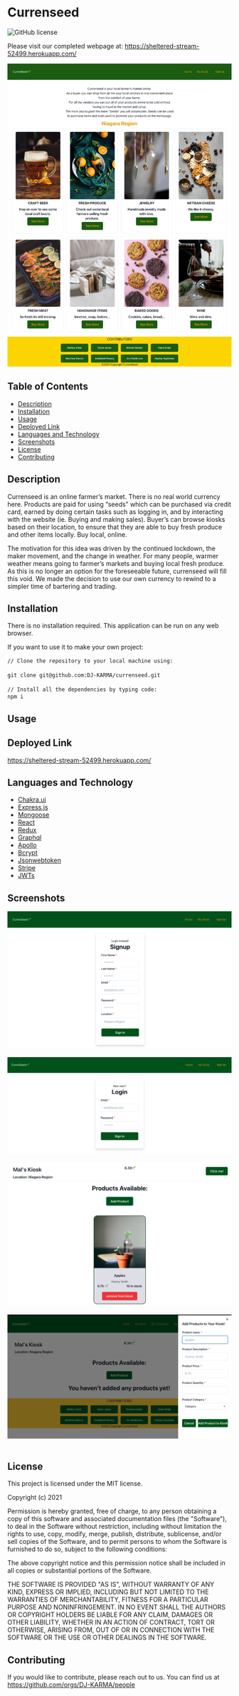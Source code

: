 # Currenseed

![GitHub license](https://img.shields.io/badge/license-MIT-ff69b4.svg)

Please visit our completed webpage at:  https://sheltered-stream-52499.herokuapp.com/

![website screenshot](./client/public/images/homepage.png?raw=true) 

## Table of Contents 

- [Description](#description)
- [Installation](#installation)
- [Usage](#usage)
- [Deployed Link](#deployed-link)
- [Languages and Technology](#languages-and-technology)
- [Screenshots](#screenshots)
- [License](#license)
- [Contributing](#contributing)

## Description

Currenseed is an online farmer’s market. There is no real world currency here. Products are paid for using “seeds” which can be purchased via credit card, earned by doing certain tasks such as logging in, and by interacting with the website (ie. Buying and making sales). Buyer’s can browse kiosks based on their location, to ensure that they are able to buy fresh produce and other items locally. Buy local, online.

The motivation for this idea was driven by the continued lockdown, the maker movement, and the change in weather. For many people, warmer weather means going to farmer’s markets and buying local fresh produce. As this is no longer an option for the foreseeable future, currenseed will fill this void. We made the decision to use our own currency to rewind to a simpler time of bartering and trading. 


## Installation

There is no installation required. This application can be run on any web browser. 

If you want to use it to make your own project:

```
// Clone the repository to your local machine using:

git clone git@github.com:DJ-KARMA/currenseed.git

// Install all the dependencies by typing code:
npm i

```

## Usage


## Deployed Link

https://sheltered-stream-52499.herokuapp.com/

## Languages and Technology

- [Chakra.ui](https://chakra-ui.com/ "Chakra.ui")<br />
- [Express.js](https://expressjs.com/ "Express.js")<br />
- [Mongoose](https://mongoosejs.com/docs/index.html "Mongoose")<br />
- [React](https://reactjs.org/ "React")<br />
- [Redux](https://redux.js.org/ "Redux")<br />
- [Graphql](https://graphql.org/ "Graphql")<br />
- [Apollo](https://www.apollographql.com/ "Apollo")<br />
- [Bcrypt](https://www.npmjs.com/package/bcrypt "Bcrypt")<br />
- [Jsonwebtoken](https://www.npmjs.com/package/jsonwebtoken "Jsonwebtoken")<br />
- [Stripe](https://stripe.com/docs/api "Stripe")<br />
- [JWTs](https://jwt.io/ "JWTs")<br />


## Screenshots

![sample screenshot](./client/public/images/signup.png?raw=true) <br /><br />
![sample screenshot](./client/public/images/login.png?raw=true) <br /><br />
![sample screenshot](./client/public/images/productpage.png?raw=true) <br /><br />
![sample screenshot](./client/public/images/addproduct.png?raw=true) <br /><br />

## License

This project is licensed under the MIT license.

Copyright (c) 2021 

Permission is hereby granted, free of charge, to any person obtaining a copy of this software and associated documentation files (the "Software"), to deal in the Software without restriction, including without limitation the rights to use, copy, modify, merge, publish, distribute, sublicense, and/or sell copies of the Software, and to permit persons to whom the Software is furnished to do so, subject to the following conditions:

The above copyright notice and this permission notice shall be included in all copies or substantial portions of the Software.

THE SOFTWARE IS PROVIDED "AS IS", WITHOUT WARRANTY OF ANY KIND, EXPRESS OR IMPLIED, INCLUDING BUT NOT LIMITED TO THE WARRANTIES OF MERCHANTABILITY, FITNESS FOR A PARTICULAR PURPOSE AND NONINFRINGEMENT. IN NO EVENT SHALL THE AUTHORS OR COPYRIGHT HOLDERS BE LIABLE FOR ANY CLAIM, DAMAGES OR OTHER LIABILITY, WHETHER IN AN ACTION OF CONTRACT, TORT OR OTHERWISE, ARISING FROM, OUT OF OR IN CONNECTION WITH THE SOFTWARE OR THE USE OR OTHER DEALINGS IN THE SOFTWARE.

  
## Contributing

If you would like to contribute, please reach out to us. You can find us at https://github.com/orgs/DJ-KARMA/people




